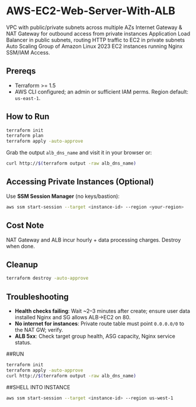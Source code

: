 # AWS-EC2-Web-Server-With-ALB
VPC with public/private subnets across multiple AZs  Internet Gateway &amp; NAT Gateway for outbound access from private instances  Application Load Balancer in public subnets, routing HTTP traffic to EC2 in private subnets  Auto Scaling Group of Amazon Linux 2023 EC2 instances running Nginx SSM/IAM Access.

## Prereqs
- Terraform >= 1.5
- AWS CLI configured; an admin or sufficient IAM perms. Region default: `us-east-1`.

## How to Run
```bash
terraform init
terraform plan
terraform apply -auto-approve
```
Grab the output `alb_dns_name` and visit it in your browser or:
```bash
curl http://$(terraform output -raw alb_dns_name)
```

## Accessing Private Instances (Optional)
Use **SSM Session Manager** (no keys/bastion):
```bash
aws ssm start-session --target <instance-id> --region <your-region>
```

## Cost Note
NAT Gateway and ALB incur hourly + data processing charges. Destroy when done.

## Cleanup
```bash
terraform destroy -auto-approve
```

## Troubleshooting
- **Health checks failing**: Wait ~2–3 minutes after create; ensure user data installed Nginx and SG allows ALB→EC2 on 80.
- **No internet for instances**: Private route table must point `0.0.0.0/0` to the NAT GW; verify.
- **ALB 5xx**: Check target group health, ASG capacity, Nginx service status.

##RUN
```bash
terraform init
terraform apply -auto-approve
curl http://$(terraform output -raw alb_dns_name)
```
##SHELL INTO INSTANCE
```bash
aws ssm start-session --target <instance-id> --region us-west-1
```


